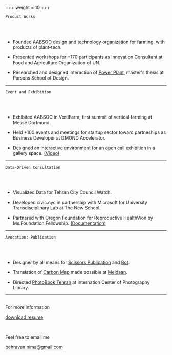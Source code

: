 +++
weight = 10
+++


`Product Works`

<br>
</br>

- Founded [AABSOO](https://aabsoo.com/) design and technology organization for farming, with products of plant-tech.

- Presented workshops for +170 participants as Innovation Consultant at Food and Agriculture Organization of UN.

- Researched and designed interaction of [Power Plant](http://mfadt.parsons.edu/2016/blog/2016/04/25/power-plant/), master's thesis at Parsons School of Design.


---

`Event and Exhibition`

<br>
</br>

- Exhibited AABSOO in VertiFarm, first summit of vertical farming at Messe Dortmund.

- Held +100 events and meetings for startup sector toward partneships as Business Developer at DMOND Accelerator.

- Designed an interactive environment for an open call exhibition in a gallery space. [(Video)](https://vimeo.com/312888235)


---

`Data-Driven Consultation`

<br>
</br>

- Visualized Data for Tehran City Council Watch.

- Developed civic.nyc in partnership with Microsoft for University Transdisciplinary Lab at The New School.

- Partnered with Oregon Foundation for Reproductive HealthWon by Ms.Foundation Fellowship. [(Documentation)](https://onekeyquestion.wordpress.com/) 

---

`Avocation: Publication`

<br>
</br>

- Designer by all means for [Scissors Publication](https://www.gheychi.net/) and [Bot](https://www.twitter.com/30zerMbot). 

- Translation of [Carbon Map](https://www.carbonmap.org/) made possible at [Meidaan](https://meidaan.com/archive/author/nimabehravan).
- Directed [PhotoBook Tehran](https://www.icp.org/events/photobook-tehran-opening-reception-1at) at Internation Center of Photography Library.

---

## 

For more information

[download resume](https://drive.google.com/file/d/1mqJxFJ9hin7A6wvZ6d1uHWz3Z543bB0Z/view?usp=sharing)

<br>

Feel free to email me

behravan.nima@gmail.com


